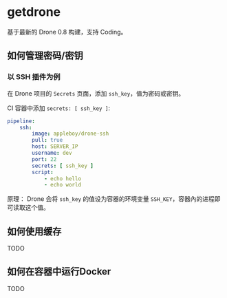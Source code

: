 # getdrone

基于最新的 Drone 0.8 构建，支持 Coding。

## 如何管理密码/密钥

### 以 SSH 插件为例

在 Drone 项目的 `Secrets` 页面，添加 `ssh_key`，值为密码或密钥。

CI 容器中添加 `secrets: [ ssh_key ]`:

```yaml
pipeline:
    ssh:
        image: appleboy/drone-ssh
        pull: true
        host: SERVER_IP
        username: dev
        port: 22
        secrets: [ ssh_key ]
        script:
            - echo hello
            - echo world
```

原理：
Drone 会将 `ssh_key` 的值设为容器的环境变量 `SSH_KEY`，容器內的进程即可读取这个值。

## 如何使用缓存

TODO

## 如何在容器中运行Docker

TODO
